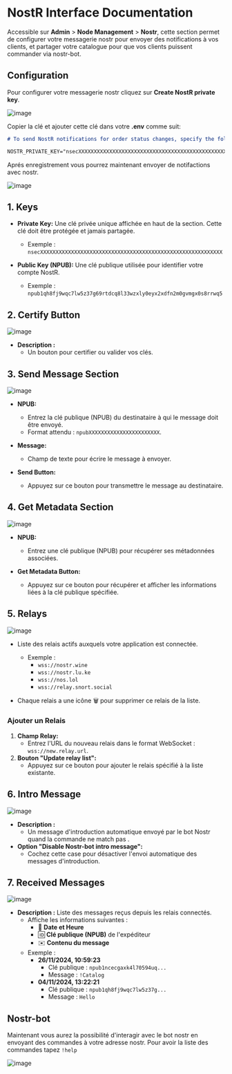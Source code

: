 # **NostR Interface Documentation**

Accessible sur **Admin** > **Node Management** > **Nostr**, cette section permet de configurer votre messagerie nostr pour envoyer des notifications à vos clients, et partager votre catalogue pour que vos clients puissent commander via nostr-bot.

## Configuration

Pour configurer votre messagerie nostr cliquez sur **Create NostR private key**.

![image](https://github.com/user-attachments/assets/5582f837-5afc-47a3-b434-8e639fc07422)

Copier la clé et ajouter cette clé dans votre **.env** comme suit:

```markdown
# To send NostR notifications for order status changes, specify the following. Eg nsecXXXX...

NOSTR_PRIVATE_KEY="nsecXXXXXXXXXXXXXXXXXXXXXXXXXXXXXXXXXXXXXXXXXXXXXXXXXXXX"
```

Aprés enregistrement vous pourrez maintenant envoyer de notifactions avec nostr.

![image](https://github.com/user-attachments/assets/ddddb862-1169-41a5-8807-256f50f4762e)

## **1. Keys**

- **Private Key:** Une clé privée unique affichée en haut de la section. Cette clé doit être protégée et jamais partagée.

  - Exemple : `nsecXXXXXXXXXXXXXXXXXXXXXXXXXXXXXXXXXXXXXXXXXXXXXXXXXXXXXXXXXXX`

- **Public Key (NPUB):** Une clé publique utilisée pour identifier votre compte NostR.
  - Exemple : `npub1qh8fj9wqc7lw5z37g69rtdcq8l33wzxly0eyx2xdfn2m0gvmgx0s8rrwq5`

## **2. Certify Button**

![image](https://github.com/user-attachments/assets/ea8c757b-3c7d-440f-bcdc-41bf7626b2f3)

- **Description :**
  - Un bouton pour certifier ou valider vos clés.

## **3. Send Message Section**

![image](https://github.com/user-attachments/assets/4257e645-a9f2-464d-bda5-d1b6b8b5a0f1)

- **NPUB:**

  - Entrez la clé publique (NPUB) du destinataire à qui le message doit être envoyé.
  - Format attendu : `npubXXXXXXXXXXXXXXXXXXXXXXX`.

- **Message:**

  - Champ de texte pour écrire le message à envoyer.

- **Send Button:**
  - Appuyez sur ce bouton pour transmettre le message au destinataire.

## **4. Get Metadata Section**

![image](https://github.com/user-attachments/assets/be50b5c1-9ea3-4bea-8d6c-f24470437902)

- **NPUB:**

  - Entrez une clé publique (NPUB) pour récupérer ses métadonnées associées.

- **Get Metadata Button:**
  - Appuyez sur ce bouton pour récupérer et afficher les informations liées à la clé publique spécifiée.

## **5. Relays**

![image](https://github.com/user-attachments/assets/f0e1d264-e16f-4d96-b9ff-a262b8dcd707)

- Liste des relais actifs auxquels votre application est connectée.

  - Exemple :
    - `wss://nostr.wine`
    - `wss://nostr.lu.ke`
    - `wss://nos.lol`
    - `wss://relay.snort.social`

- Chaque relais a une icône 🗑️ pour supprimer ce relais de la liste.

### **Ajouter un Relais**

1. **Champ Relay:**
   - Entrez l'URL du nouveau relais dans le format WebSocket : `wss://new.relay.url`.
2. **Bouton "Update relay list":**
   - Appuyez sur ce bouton pour ajouter le relais spécifié à la liste existante.

## **6. Intro Message**

![image](https://github.com/user-attachments/assets/ecb84a14-725c-4776-9728-d616acc47538)

- **Description :**
  - Un message d'introduction automatique envoyé par le bot Nostr quand la commande ne match pas .
- **Option "Disable Nostr-bot intro message":**
  - Cochez cette case pour désactiver l'envoi automatique des messages d'introduction.

## **7. Received Messages**

![image](https://github.com/user-attachments/assets/609c4fa9-e649-4a78-a1d0-a53f52781c27)

- **Description :** Liste des messages reçus depuis les relais connectés.
  - Affiche les informations suivantes :
    - 📅 **Date et Heure**
    - 🆔 **Clé publique (NPUB)** de l'expéditeur
    - ✉️ **Contenu du message**
  - Exemple :
    - **26/11/2024, 10:59:23**
      - Clé publique : `npub1ncecgaxk4l70594uq...`
      - Message : `!Catalog`
    - **04/11/2024, 13:22:21**
      - Clé publique : `npub1qh8fj9wqc7lw5z37g...`
      - Message : `Hello`

## Nostr-bot

Maintenant vous aurez la possibilité d'interagir avec le bot nostr en envoyant des commandes à votre adresse nostr.
Pour avoir la liste des commandes tapez `!help`

![image](https://github.com/user-attachments/assets/c038ecbf-022a-4d41-9440-a6414f9ee7be)
